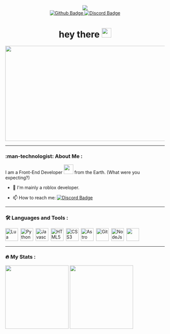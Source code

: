 <div id="header" align="center">
    <img src="https://cdn-icons-png.flaticon.com/512/10702/10702265.png">
    <div id="badges">
        <a href="https://github.com/Awesome-Guy1/">
            <img src="https://img.shields.io/badge/Github-black?style=for-the-badge&logo=github&logoColor=#181717" alt="Github Badge"/>
        </a>
        <a href="https://discord.com/users/917418635109216327">
            <img src="https://img.shields.io/badge/Discord-5865F2?style=for-the-badge&logo=discord&logoColor=white" alt="Discord Badge"/>
        </a>
    </div>
    <img src="https://komarev.com/ghpvc/?username=Awesome-Guy1&style=flat-square&color=blue" alt=""/>
    <h1>
    hey there
    <img src="https://media.giphy.com/media/hvRJCLFzcasrR4ia7z/giphy.gif" width="30px"/>
    </h1>
</div>

<div align="center">
  <img src="https://media.giphy.com/media/dWesBcTLavkZuG35MI/giphy.gif" width="600" height="300"/>
</div>

---

### :man-technologist: About Me :

I am a Front-End Developer <img src="https://media.giphy.com/media/WUlplcMpOCEmTGBtBW/giphy.gif" width="30"> from the Earth. (What were you expecting?)

- :telescope: I'm mainly a roblox developer.

- :mailbox: How to reach me: [![Discord Badge](https://img.shields.io/badge/Awesome_Dude-5865F2?style=flat&logo=discord&logoColor=white)](https://discord.com/users/917418635109216327)

---

### :hammer_and_wrench: Languages and Tools :

<div>
    <img src="https://cdn.jsdelivr.net/gh/devicons/devicon@latest/icons/lua/lua-original.svg" title="Lua" alt="Lua" width="40" height="40"/>&nbsp;
    <img src="https://cdn.jsdelivr.net/gh/devicons/devicon@latest/icons/python/python-original.svg" title="Python" alt="Python" width="40" height="40"/>&nbsp;
    <img src="https://cdn.jsdelivr.net/gh/devicons/devicon@latest/icons/javascript/javascript-original.svg" title="Javascript" alt="Javascript" width="40" height="40"/>&nbsp;
    <img src="https://cdn.jsdelivr.net/gh/devicons/devicon@latest/icons/html5/html5-original.svg" title="HTML5" alt="HTML5" width="40" height="40"/>&nbsp;
    <img src="https://cdn.jsdelivr.net/gh/devicons/devicon@latest/icons/css3/css3-original.svg" title="CSS3" alt="CSS3" width="40" height="40"/>&nbsp;
    <img src="https://cdn.jsdelivr.net/gh/devicons/devicon@latest/icons/astro/astro-original.svg" title="Astro" alt="Astro" width="40" height="40"/>&nbsp;
    <img src="https://cdn.jsdelivr.net/gh/devicons/devicon@latest/icons/git/git-original.svg" title="Git" alt="Git" width="40" height="40"/>&nbsp;
    <img src="https://cdn.jsdelivr.net/gh/devicons/devicon@latest/icons/nodejs/nodejs-original.svg" title="NodeJs" alt="NodeJs" width="40" height="40"/>&nbsp;
    <img src="" title="" alt="" width="40" height="40"/>&nbsp;
</div>

---

### :fire: My Stats :

<div id="stats">
    <picture>
        <source
            height=200
            srcset="https://github-readme-stats-umber-chi-57.vercel.app/api/top-langs?username=Awesome-Guy1&size_weight=0.5&count_weight=0.5&layout=donut-vertical&theme=dracula&langs_count=20"
            media="(prefers-color-scheme: dark)"
        />
        <source
            height=200
            srcset="https://github-readme-stats-umber-chi-57.vercel.app/api/top-langs?username=Awesome-Guy1&size_weight=0.5&count_weight=0.5&layout=donut-vertical&theme=default&langs_count=20"
            media="(prefers-color-scheme: light), (prefres-color-scheme: no-preference)"
        />
        <img
            height=200
            src="https://github-readme-stats-umber-chi-57.vercel.app/api/top-langs?username=Awesome-Guy1&size_weight=0.5&count_weight=0.5&layout=donut-vertical&theme=default&langs_count=20"
        />
    </picture>
    <picture>
        <source
            height=200
            srcset="https://github-readme-stats-umber-chi-57.vercel.app/api?username=Awesome-Guy1&show=reviews,discussions_started,discussions_answered,prs_merged,prs_merged_percentage&show_icons=true&theme=dracula"
            media="(prefers-color-scheme: dark)"
        />
        <source
            height=200
            srcset="https://github-readme-stats-umber-chi-57.vercel.app/api?username=Awesome-Guy1&show=reviews,discussions_started,discussions_answered,prs_merged,prs_merged_percentage&show_icons=true&theme=default"
            media="(prefers-color-scheme: light), (prefres-color-scheme: no-preference)"
        />
        <img
            height=200
            src="https://github-readme-stats-umber-chi-57.vercel.app/api?username=Awesome-Guy1&show=reviews,discussions_started,discussions_answered,prs_merged,prs_merged_percentage&show_icons=true&theme=default"
        />
    </picture>
</div>
